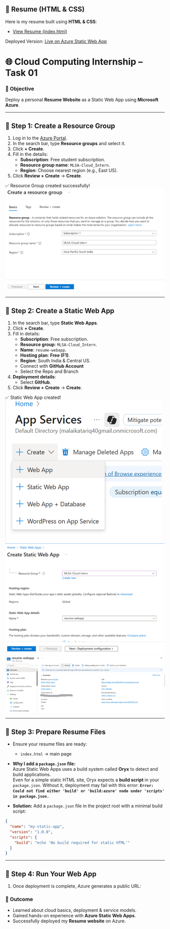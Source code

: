 ## 📄 Resume (HTML & CSS)

Here is my resume built using **HTML & CSS**:

- [View Resume (index.html)](https://github.com/malaikatariq/resume-webapp/blob/main/index.html)   

Deployed Version: [Live on Azure Static Web App](https://happy-tree-02fe32610.2.azurestaticapps.net/) 


# 🌐 Cloud Computing Internship – Task 01  

### 📌 Objective  
Deploy a personal **Resume Website** as a Static Web App using **Microsoft Azure**.  

---

## 🔹 Step 1: Create a Resource Group  
1. Log in to the [Azure Portal](https://portal.azure.com/).  
2. In the search bar, type **Resource groups** and select it.  
3. Click **+ Create**.  
4. Fill in the details:  
   - **Subscription**: Free student subscription.  
   - **Resource group name**: `MLSA-Cloud_Intern`.  
   - **Region**: Choose nearest region (e.g., East US).  
5. Click **Review + Create** → **Create**.  

✅ Resource Group created successfully!  
![Resource Group](https://github.com/malaikatariq/MLSA-UET-Internship/blob/main/Cloud-Computing/Week-01/assets/Resource_Group.png)

---

## 🔹 Step 2: Create a Static Web App  
1. In the search bar, type **Static Web Apps**.  
2. Click **+ Create**.  
3. Fill in details:  
   - **Subscription**: Free subscription.  
   - **Resource group**: `MLSA-Cloud_Intern`.  
   - **Name**: `resume-webapp`.  
   - **Hosting plan**: **Free (F1)**.  
   - **Region**: South India & Central US.
   -  Connect with **GitHub Account**
   -  Select the Repo and Branch 
4. **Deployment details**:  
   - Select **GitHub**.   
5. Click **Review + Create** → **Create**.  

✅ Static Web App created!
![Select Static WebAPP Service](https://github.com/malaikatariq/MLSA-UET-Internship/blob/main/Cloud-Computing/Week-01/assets/App_Service.png)
![Create of Static WebApp](https://github.com/malaikatariq/MLSA-UET-Internship/blob/main/Cloud-Computing/Week-01/assets/Static_WebApp.png)
![Deployment of WebApp](https://github.com/malaikatariq/MLSA-UET-Internship/blob/main/Cloud-Computing/Week-01/assets/Deploy_WebApp.png)

---

## 🔹 Step 3: Prepare Resume Files  
- Ensure your resume files are ready:
  - `index.html` → main page

- **Why I add a `package.json` file:**  
  Azure Static Web Apps uses a build system called **Oryx** to detect and build applications.  
  Even for a simple static HTML site, Oryx expects a **build script** in your `package.json`. Without it, deployment may fail with this error:
**`Error: Could not find either 'build' or 'build:azure' node under 'scripts' in package.json.`**
  
- **Solution:** Add a `package.json` file in the project root with a minimal build script:

```json
{
  "name": "my-static-app",
  "version": "1.0.0",
  "scripts": {
    "build": "echo 'No build required for static HTML'"
  }
}
```
---

## 🔹 Step 4: Run Your Web App  
1. Once deployment is complete, Azure generates a public URL:  


### 🎯 Outcome  
- Learned about cloud basics, deployment & service models.  
- Gained hands-on experience with **Azure Static Web Apps**.  
- Successfully deployed my **Resume website** on Azure.
